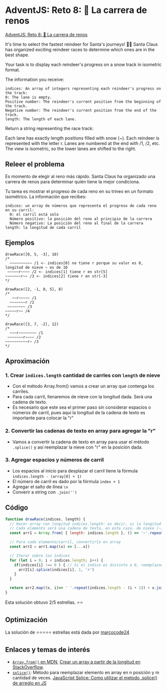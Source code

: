 # AdventJS: Reto 8: 🦌 La carrera de renos
[AdventJS: Reto 8: 🦌 La carrera de renos](https://adventjs.dev/challenges/2024/8)

It's time to select the fastest reindeer for Santa's journeys! 🦌🎄 Santa Claus has organized exciting reindeer races to determine which ones are in the best shape.

Your task is to display each reindeer's progress on a snow track in isometric format.

The information you receive:
```
indices: An array of integers representing each reindeer's progress on the track:
0: The lane is empty.
Positive number: The reindeer's current position from the beginning of the track.
Negative number: The reindeer's current position from the end of the track.
length: The length of each lane.
```
Return a string representing the race track:

Each lane has exactly length positions filled with snow (~).
Each reindeer is represented with the letter r.
Lanes are numbered at the end with /1, /2, etc.
The view is isometric, so the lower lanes are shifted to the right.
## Releer el problema
Es momento de elegir al reno más rápido. Santa Claus ha organizado una carrera de renos para determinar quién tiene la mejor condiciona.

Tu tarea es mostrar el progreso de cada reno en su trineo en un formato isométrico. La información que recibes:
```
indices: un array de números que representa el progreso de cada reno en su carril:
  0: el carril está solo
  Número positivo: la posición del reno al principio de la carrera
  Número negativo: La posición del reno al final de la carrera
length: la longitud de cada carril
```

## Ejemplos
```
drawRace([0, 5, -3], 10)
/*
  ~~~~~~~~~~ /1 <- indices[0] no tiene r porque su valor es 0,  longitud de nieve ~ es de 10
 ~~~~~r~~~~ /2 <- indices[1] tiene r en str[5]
~~~~~~~r~~ /3 <- indices[2] tiene r en str[-3]
*/

drawRace([2, -1, 0, 5], 8)
/*
   ~~r~~~~~ /1
  ~~~~~~~r /2
 ~~~~~~~~ /3
~~~~~r~~ /4
*/

drawRace([3, 7, -2], 12)
/*
  ~~~r~~~~~~~~ /1
 ~~~~~~~r~~~~ /2
~~~~~~~~~~r~ /3
*/
```
## Aproximación
### 1. Crear `indices.length` cantidad de carrles con `length` de nieve
  - Con el método Array.from() vamos a crear un array que contenga los carriles.
  - Para cada carril, llenaremos de nieve con la longitud dada. Será una cadena de texto. 
  - Es necesario que este sea el primer paso sin considerar espacios o números de carril, pues aquí la longitud de la cadena de texto es importante para colocar la "r"
### 2. Convertir las cadenas de texto en array para agregar la "r"
  - Vamos a convertir la cadena de texto en array para usar el método `.splice()` y así reemplazar la nieve con "r" en la posición dada.
### 3. Agregar espacios y números de carril
  - Los espacios al inicio para desplazar el carril tiene la fórmula `indices.length - (array[0] + 1)`
  - El número de carril es dado por la fórmula `index + 1`
  - Agregar el salto de línea `\n`
  - Converir a string con `.join('')`

## Código
```javascript
function drawRace(indices, length) {
  // Hacer array con longitud indices.length: es decir, si la longitud de indices es 3, insertar 3 elementos
  // Cada elemento será una cadena de texto, en este caso, de nieve (~) y repetirla length veces
  const arr1 = Array.from( { length: indices.length }, () => '~'.repeat(length))

  // Para cada elemento/carril, convertirlo en array
  const arr2 = arr1.map((x) => [...x])

  // Iterar sobre los índices
  for (let i = 0; i < indices.length; i++) {
    if(indices[i] !== 0 ) { // Si el índice es distinto a 0, reemplazar con "r" en la posición de indices[i]
      arr2[i].splice(indices[i], 1, 'r')
    }
  }

  return arr2.map((x, i)=> ' '.repeat(indices.length - (i + 1)) + x.join('') + ` /${i + 1}`).join('\n') // unir los arrays con el espacio, no. de carril y salto de línea
}
```
Esta solución obtuvo 2/5 estrellas. ⭐⭐
## Optimización
La solución de ⭐⭐⭐⭐⭐ estrellas está dada por [marcocode24](https://github.com/marcode24/adventjs-solutions/blob/main/2024/08-la-carrera-de-renos/README.md)
## Enlaces y temas de interés
- [`Array.from()` en MDN](https://developer.mozilla.org/en-US/docs/Web/JavaScript/Reference/Global_Objects/Array/from), [Crear un array a partir de la longitud en StackOverflow](https://stackoverflow.com/questions/40528557/how-does-array-fromlength-5-v-i-i-work).
- [`splice()`](https://developer.mozilla.org/en-US/docs/Web/JavaScript/Reference/Global_Objects/Array/splice): Método para reemplazar elemento en array en n posición y m cantidad de veces. [JavaScript Splice: Como utilizar el metodo .splice() de arreglo en JS](https://www.freecodecamp.org/espanol/news/javascript-splice-como-ulitizar-el-metodo-splice-de-arreglo-en-js/)
